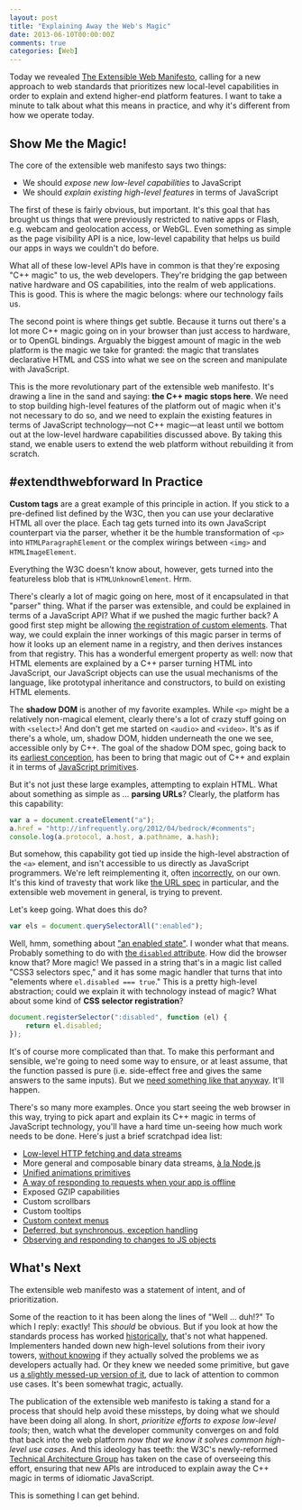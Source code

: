 ```yaml
---
layout: post
title: "Explaining Away the Web's Magic"
date: 2013-06-10T00:00:00Z
comments: true
categories: [Web]
---
```


Today we revealed [The Extensible Web Manifesto](http://extensiblewebmanifesto.org/), calling for a new approach to
web standards that prioritizes new local-level capabilities in order to explain and extend higher-end platform features.
I want to take a minute to talk about what this means in practice, and why it's different from how we operate today.

## Show Me the Magic!

The core of the extensible web manifesto says two things:

- We should *expose new low-level capabilities* to JavaScript
- We should *explain existing high-level features* in terms of JavaScript

The first of these is fairly obvious, but important. It's this goal that has brought us things that were previously
restricted to native apps or Flash, e.g. webcam and geolocation access, or WebGL. Even something as simple as the page
visibility API is a nice, low-level capability that helps us build our apps in ways we couldn't do before.

What all of these low-level APIs have in common is that they're exposing "C++ magic" to us, the web developers. They're
bridging the gap between native hardware and OS capabilities, into the realm of web applications. This is good. This is
where the magic belongs: where our technology fails us.

The second point is where things get subtle. Because it turns out there's a lot more C++ magic going on in your browser
than just access to hardware, or to OpenGL bindings. Arguably the biggest amount of magic in the web platform is the
magic we take for granted: the magic that translates declarative HTML and CSS into what we see on the screen and
manipulate with JavaScript.

This is the more revolutionary part of the extensible web manifesto. It's drawing a line in the sand and saying: **the
C++ magic stops here**. We need to stop building high-level features of the platform out of magic when it's not
necessary to do so, and we need to explain the existing features in terms of JavaScript technology—not C++ magic—at
least until we bottom out at the low-level hardware capabilities discussed above. By taking this stand, we enable users
to extend the web platform without rebuilding it from scratch.

## \#extendthwebforward In Practice

**Custom tags** are a great example of this principle in action. If you stick to a pre-defined list defined by the W3C,
then you can use your declarative HTML all over the place. Each tag gets turned into its own JavaScript counterpart via
the parser, whether it be the humble transformation of `<p>` into `HTMLParagraphElement` or the complex wirings between
`<img>` and `HTMLImageElement`.

Everything the W3C doesn't know about, however, gets turned into the featureless blob that is `HTMLUnknownElement`. Hrm.

There's clearly a lot of magic going on here, most of it encapsulated in that "parser" thing. What if the parser was
extensible, and could be explained in terms of a JavaScript API? What if we pushed the magic further back? A good first
step might be allowing
[the registration of custom elements](http://www.polymer-project.org/platform/custom-elements.html). That way, we could
explain the inner workings of this magic parser in terms of how it looks up an element name in a registry, and then
derives instances from that registry. This has a wonderful emergent property as well: now that HTML elements are
explained by a C++ parser turning HTML into JavaScript, our JavaScript objects can use the usual mechanisms of the
language, like prototypal inheritance and constructors, to build on existing HTML elements.

The **shadow DOM** is another of my favorite examples. While `<p>` might be a relatively non-magical element, clearly
there's a lot of crazy stuff going on with `<select>`! And don't get me started on `<audio>` and `<video>`. It's as if
there's a whole, um, shadow DOM, hidden underneath the one we see, accessible only by C++. The goal of the shadow DOM
spec, going back to its [earliest conception](http://glazkov.com/2011/01/14/what-the-heck-is-shadow-dom/), has been to
bring that magic out of C++ and explain it in terms of
[JavaScript primitives](http://www.html5rocks.com/en/tutorials/webcomponents/shadowdom/).

But it's not just these large examples, attempting to explain HTML. What about something as simple as … **parsing
URLs**? Clearly, the platform has this capability:

```js
var a = document.createElement("a");
a.href = "http://infrequently.org/2012/04/bedrock/#comments";
console.log(a.protocol, a.host, a.pathname, a.hash);
```

But somehow, this capability got tied up inside the high-level abstraction of the `<a>` element, and isn't accessible
to us directly as JavaScript programmers. We're left reimplementing it, often
[incorrectly](https://github.com/joyent/node/issues/5452), on our own. It's this kind of travesty that work like
[the URL spec](http://url.spec.whatwg.org/#constructors) in particular, and the extensible web movement in general, is
trying to prevent.

Let's keep going. What does this do?

```js
var els = document.querySelectorAll(":enabled");
```

Well, hmm, something about ["an enabled state"](http://www.w3.org/TR/css3-selectors/#enableddisabled). I wonder what
that means. Probably something to do with [the `disabled` attribute](http://www.whatwg.org/specs/web-apps/current-work/multipage/association-of-controls-and-forms.html#enabling-and-disabling-form-controls:-the-disabled-attribute). How did
the browser know that? More magic! We passed in a string that's in a magic list called "CSS3 selectors spec," and it
has some magic handler that turns that into "elements where `el.disabled === true`." This is a pretty high-level
abstraction; could we explain it with technology instead of magic? What about some kind of **CSS selector
registration**?

```js
document.registerSelector(":disabled", function (el) {
    return el.disabled;
});
```

It's of course more complicated than that. To make this performant and sensible, we're going to need some way to ensure,
or at least assume, that the function passed is pure (i.e. side-effect free and gives the same answers to the same
inputs). But we [need something like that anyway](http://wiki.ecmascript.org/doku.php?id=strawman:data_parallelism).
It'll happen.

There's so many more examples. Once you start seeing the web browser in this way, trying to pick apart and explain its
C++ magic in terms of JavaScript technology, you'll have a hard time un-seeing how much work needs to be done. Here's
just a brief scratchpad idea list:

- [Low-level HTTP fetching and data streams](https://gist.github.com/wycats/cf73dd4c974352fcb767)
- More general and composable binary data streams, [à la Node.js](http://imgur.com/a/9vFGa#11)
- [Unified animations primitives](http://www.polymer-project.org/platform/web-animations.html)
- [A way of responding to requests when your app is offline](https://github.com/slightlyoff/NavigationController/blob/master/explainer.md)
- Exposed GZIP capabilities
- Custom scrollbars
- Custom tooltips
- [Custom context menus](http://davidwalsh.name/html5-context-menu)
- [Deferred, but synchronous, exception handling](http://lists.w3.org/Archives/Public/www-dom/2013AprJun/0188.html)
- [Observing and responding to changes to JS objects](http://updates.html5rocks.com/2012/11/Respond-to-change-with-Object-observe)

## What's Next

The extensible web manifesto was a statement of intent, and of prioritization.

Some of the reaction to it has been along the lines of "Well … duh!?" To which I reply: exactly! This *should* be obvious. But if you look at how the standards process has worked
[historically](https://medium.com/the-future-of-the-web/2fcd1c1bb32), that's not what happened. Implementers handed down
new high-level solutions from their ivory towers, [without knowing](http://news.cnet.com/8301-17939_109-10281477-2.html)
if they actually solved the problems we as developers actually had. Or they knew we needed some primitive, but gave us
[a slightly messed-up version of it](http://updates.html5rocks.com/2013/03/What-s-the-CSS-scope-pseudo-class-for), due
to lack of attention to common use cases. It's been somewhat tragic, actually.

The publication of the extensible web manifesto is taking a stand for a process that should help avoid these missteps,
by doing what we should have been doing all along. In short, *prioritize efforts to expose low-level tools*; then,
watch what the developer community converges on and fold that back into the web platform *now that we know it solves
common high-level use cases*. And this ideology has teeth: the W3C's newly-reformed
[Technical Architecture Group](http://www.w3.org/2001/tag/2013/03/18-agenda) has taken on the case of overseeing this
effort, ensuring that new APIs are introduced to explain away the C++ magic in terms of idiomatic JavaScript.

This is something I can get behind.
